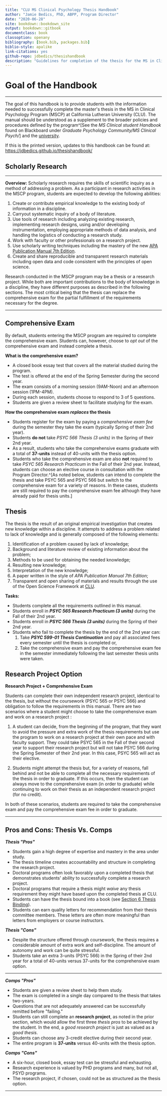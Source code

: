```yaml
--- 
title: "CLU MS Clinical Psychology Thesis Handbook"
author: "Jamie Bedics, PhD, ABPP, Program Director"
date: "2020-06-28"
site: bookdown::bookdown_site
output: bookdown::gitbook
documentclass: book
classoption: openany
bibliography: [book.bib, packages.bib]
biblio-style: apalike
link-citations: yes
github-repo: jdbedics/thesishandbook
description: "Guidelines for completion of the thesis for the MS in Clinical Psychology Program at CLU."
---
```


# Goal of the Handbook

___

The goal of this handbook is to provide students with the information needed to successfully complete the master's thesis in the MS in Clinical Psychology Program (MSCP) at California Lutheran University (CLU). The manual should be understood as a supplement to the broader policies and procedures defined by the program^[See the _MS Clinical student Handbook_ found on Blackboard under _Graduate Psychology Community/MS Clinical Psych/_] and the [university](https://www.callutheran.edu/students/student-conduct/student-handbook.html). 

If this is the printed version, updates to this handbook can be found at: https://jdbedics.github.io/thesishandbook/


## Scholarly Research

___

**Overview:** Scholarly research requires the skills of scientific inquiry as a method of addressing a problem. As a participant in research activities in the MSCP program, students are expected to develop the following abilities:

  1. Create or contribute empirical knowledge to the existing body of information in a discipline.
  2. Carryout systematic inquiry of a body of literature.
  3. Use tools of research including analyzing existing research, implementing research designs, using and/or developing instrumentation, employing appropriate methods of data analysis, and handling the logistics of conducting a research study.
  4. Work with faculty or other professionals on a research project.
  5. Use scholarly writing techniques including the mastery of the new [APA Publication Manual 7th Edition](https://apastyle.apa.org/products/publication-manual-7th-edition/).
  6. Create and share reproducible and transparent research materials including open data and code consistent with the principles of open science. 

Research conducted in the MSCP program may be a thesis or a research project. While both are important contributions to the body of knowledge in a discipline, they have different purposes as described in the following sections.  The most critical being that the thesis can replace the comprehensive exam for the partial fulfillment of the requirements necessary for the degree.


___

## Comprehensive Exam


By default, students entering the MSCP program are required to complete the comprehensive exam.  Students can, however, choose to _opt out_ of the comprehensive exam and instead complete a thesis.

**What is the comprehensive exam?**

  * A closed book essay test that covers all the material studied during the program.  
  * The test is offered at the end of the Spring Semester during the second year. 
  * The exam consists of a morning session (9AM-Noon) and an afternoon session (1PM-4PM).
  * During each session, students choose to respond to 3 of 5 questions.
  * Students are given a review sheet to facilitate studying for the exam. 
  
  
**How the comprehensive exam *replaces* the thesis**
    
  * Students register for the exam by paying a *comprehensive exam fee* during the semester they take the exam (typically Spring of their 2nd year).
  * Students **do not** take *PSYC 566 Thesis (3 units)* in the Spring of their 2nd year.  
  * As a result, students who take the comprehensive exams graduate with a total of **37-units** 
    instead of 40-units with the thesis option.
  * Students who take the comprehensive exam are also **not** required to take *PSYC 565 Research Practicum* in the Fall of their 2nd year.  Instead, students can choose an elective course in consultation with the Program Director.^[As noted below, students can intend to complete the thesis and take PSYC 565 and PSYC 566 but switch to the comprehensive exam for a variety of reasons.  In these cases, students are still required to pay the comprehensive exam fee although they have already paid for thesis units.] 




## Thesis

The thesis is the result of an original empirical investigation that creates new knowledge within a discipline. It attempts to address a problem related to lack of knowledge and is generally composed of the following elements:

  1. Identification of a problem caused by lack of knowledge;
  2. Background and literature review of existing information about the problem; 
  3. Methods to be used for obtaining the needed knowledge;
  4. Resulting new knowledge;
  5. Interpretation of the new knowledge;
  6. A paper written in the style of _APA Publication Manual 7th Edition_;
  6. Transparent and open sharing of materials and results through the use of the Open Science Framework at [CLU](https://accounts.osf.io/login?campaign=institution&service=https%3A%2F%2Fosf.io%2Flogin%2F%3Fnext%3Dhttps%253A%252F%252Fosf.io%252F).

**Tasks:**

  * Students complete all the requirements outlined in this manual.
  * Students enroll in ***PSYC 565 Research Practicum (3 units)*** during the Fall of their 2nd year.
  * Students enroll in ***PSYC 566 Thesis (3 units)*** during the Spring of their 2nd year.
  * Students who fail to complete the thesis by the end of the 2nd year can:
    1. Take ***PSYC 599-01 Thesis Continuation*** and pay all associated fees every semester until the thesis is completed or,
    2. Take the comprehensive exam and pay the comprehensive exam fee in the semester immediately following the last semester thesis units were taken. 



## Research Project Option

**Research Project + Comprehensive Exam** 

Students can complete their own independent research project, identical to the thesis, but without the coursework (PSYC 565 or PSYC 566) and obligation to follow the requirements in this manual.  There are two scenarios where a student might choose to take the comprehensive exam and work on a research project :

  1. A student can decide, from the beginning of the program, that they want to avoid the pressure and extra work of the thesis requirements but use the program to work on a research project at their own pace and with faculty support.  They could take PSYC 565 in the Fall of their second year to support their research project but will not take PSYC 566 during the Spring Semester of their 2nd year.  In this case, PSYC 565 will act as their elective. 
  
  2. Students might attempt the thesis but, for a variety of reasons, fall behind and not be able to complete all the necessary requirements of the thesis in order to graduate. If this occurs, then the student can always move to the comprehensive exam (in order to graduate) while continuing to work on their thesis as an independent research project (for no credit).  
    
In both of these scenarios, students are required to take the comprehensive exam and pay the comprehensive exam fee in order to graduate.  

___

## Pros and Cons: Thesis Vs. Comps

***Thesis "Pros"***
  
  * Students gain a high degree of expertise and mastery in the area under study.
  * The thesis timeline creates accountability and structure in completing the research project.
  * Doctoral programs often look favorably upon a completed thesis that demonstrates students' ability to successfully complete a research project.
  * Doctoral programs that require a thesis might *waive* any thesis requirement they might have based upon the completed thesis at CLU.
  * Students can have the thesis bound into a book (see [Section 6 Thesis Binding](#binding)).
  * Students can earn quality letters for recommendation from their thesis committee members. These letters are often more meaningful than letters from employers or course instructors. 

***Thesis "Cons"***
  
  * Despite the structure offered through coursework, the thesis requires a considerable amount of extra work and self-discipline. The amount of autonomy and work can be quite stressful.
  * Students take an extra 3-units (PSYC 566) in the Spring of their 2nd year for a total of 40-units versus 37-units for the comprehensive exam option. 

___

  
***Comps "Pros"***
  
  * Students are given a review sheet to help them study.
  * The exam is completed in a single day compared to the thesis that takes two-years.
  * Questions that are not adequately answered can be successfully remitted before "failing."
  * Students can still complete an **research project**, as noted in the prior section, which would allow the first three *thesis pros* to be achieved by the student.  In the end, a _good research project_ is just as valued as a _good thesis_. 
  * Students can choose any 3-credit elective during their second year.
  * The entire program is **37-units** versus 40-units with the thesis option.
  
***Comps "Cons"***
 
  * A six-hour, closed book, essay test can be stressful and exhausting.
  * Research experience is valued by PHD programs and many, but not all, PSYD programs.
  * The research project, if chosen, could not be as structured as the thesis option.
  
___

